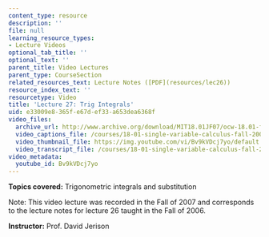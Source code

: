 ```yaml
---
content_type: resource
description: ''
file: null
learning_resource_types:
- Lecture Videos
optional_tab_title: ''
optional_text: ''
parent_title: Video Lectures
parent_type: CourseSection
related_resources_text: Lecture Notes ([PDF](resources/lec26))
resource_index_text: ''
resourcetype: Video
title: 'Lecture 27: Trig Integrals'
uid: e33009e8-365f-e67d-ef33-a653dea6368f
video_files:
  archive_url: http://www.archive.org/download/MIT18.01JF07/ocw-18.01-f07-lec27_300k.mp4
  video_captions_file: /courses/18-01-single-variable-calculus-fall-2006/3668b621045d5b1091464895f42ae3c4_Bv9kVDcj7yo.vtt
  video_thumbnail_file: https://img.youtube.com/vi/Bv9kVDcj7yo/default.jpg
  video_transcript_file: /courses/18-01-single-variable-calculus-fall-2006/5100140a351e3023da19821777890a3c_Bv9kVDcj7yo.pdf
video_metadata:
  youtube_id: Bv9kVDcj7yo
---
```


**Topics covered:** Trigonometric integrals and substitution

Note: This video lecture was recorded in the Fall of 2007 and corresponds to the lecture notes for lecture 26 taught in the Fall of 2006.

**Instructor:** Prof. David Jerison